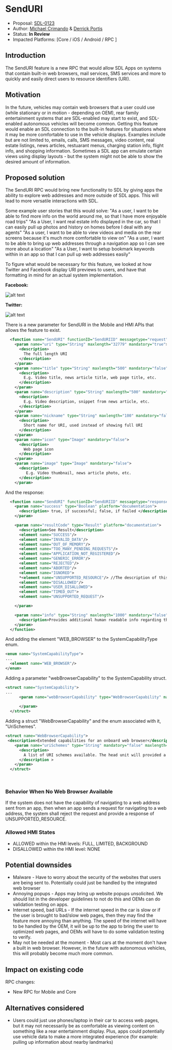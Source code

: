 # SendURI

* Proposal: [SDL-0123](0123-SendURI.md)
* Author: [Michael Crimando](https://github.com/MichaelCrimando) & [Derrick Portis](https://github.com/dportis)
* Status: **In Review**
* Impacted Platforms: [Core / iOS / Android / RPC ]

## Introduction

The SendURI feature is a new RPC that would allow SDL Apps on systems that contain built-in web browsers, mail services, SMS services and more to quickly and easily direct users to resource identifiers (URI).

## Motivation

In the future, vehicles may contain web browsers that a user could use (while stationary or in motion - depending on OEM), rear family entertainment systems that are SDL-enabled may start to exist, and SDL-enabled autonomous vehicles will become common. Getting this feature would enable an SDL connection to the built-in features for situations where it may be more comfortable to use in the vehicle displays. Examples include but are not limited to, emails, calls, SMS messages, video content, real estate listings, news articles, restuarant menus, charging station info, flight info, and shopping information. Sometimes a SDL app can emulate certain views using display layouts - but the system might not be able to show the desired amount of information.

## Proposed solution

The SendURI RPC would bring new functionality to SDL by giving apps the ability to explore web addresses and more outside of SDL apps. This will lead to more versatile interactions with SDL.  

Some example user stories that this would solve:
"As a user, I want to be able to find more info on the world around me, so that I have more enjoyable road trips"
"As a User, I want real estate info displayed in the car, so that I can easily pull up photos and history on homes before I deal with any agents"
"As a user, I want to be able to view videos and media on the rear screens because it's much more comfortable to view on"
"As a user, I want to be able to bring up web addresses through a navigation app so I can see more about a location"
"As a User, I want to setup bookmark keywords within in an app so that I can pull up web addresses easily"

To figure what would be necessary for this feature, we looked at how Twitter and Facebook display URI previews to users, and have that formatting in mind for an actual system implementation.

**Facebook:**

![alt text](https://github.com/dportis/sdl_evolution/blob/Feature/SendURI/assets/proposals/NNNN-SendURI/FacebookArticleShare2.jpg "Facebook Article Sharing")


**Twitter:**

![alt text](https://github.com/dportis/sdl_evolution/blob/Feature/SendURI/assets/proposals/NNNN-SendURI/TwitterArticleShare2.jpg "Twitter Article Sharing")

There is a new parameter for SendURI in the Mobile and HMI APIs that allows the feature to exist.

```xml
  <function name="SendURI" functionID="SendURIID" messagetype="request">
    <param name="uri" type="String" maxlength="32779" mandatory="true">
      <description>
        The full length URI 
      </description>
    </param>
    <param name="title" type="String" maxlength="500" mandatory="false">
      <description>
        E.g. Video title, news article title, web page title, etc.
      </description>
    </param>
    <param name="description" type="String" maxlength="500" mandatory="false">
      <description>
        E.g. Video description, snippet from news article, etc.
      </description>
    </param>
    <param name="nickname" type="String" maxlength="100" mandatory="false">
      <description>
        Short name for URI, used instead of showing full URI
      </description>
    </param>
    <param name="icon" type="Image" mandatory="false">
      <description>
        Web page icon
      </description>
    </param>
    <param name="image" type="Image" mandatory="false">
      <description>
         E.g. Video thumbnail, news article photo, etc.
      </description>
    </param>

```
And the response:
```xml
  <function name="SendURI" functionID="SendURIID" messagetype="response" >
    <param name="success" type="Boolean" platform="documentation">
      <description> true, if successful; false, if failed </description>
    </param>

    <param name="resultCode" type="Result" platform="documentation">
      <description>See Result</description>
      <element name="SUCCESS"/>
      <element name="INVALID_DATA"/>
      <element name="OUT_OF_MEMORY"/>
      <element name="TOO_MANY_PENDING_REQUESTS"/>
      <element name="APPLICATION_NOT_REGISTERED"/>
      <element name="GENERIC_ERROR"/>
      <element name="REJECTED"/>
      <element name="ABORTED"/>
      <element name="IGNORED">
      *<element name="UNSUPPORTED_RESOURCE"/> //The description of this just mentions softbuttons but send location uses this - should we include?*
      <element name="DISALLOWED"/>
      <element name="USER_DISALLOWED">
      <element name="TIMED_OUT">
      <element name="UNSUPPORTED_REQUEST"/>

    </param>

    <param name="info" type="String" maxlength="1000" mandatory="false" platform="documentation">
      <description>Provides additional human readable info regarding the result.</description>
    </param>     
  </function>
```
And adding the element "WEB_BROWSER" to the SystemCapabilityType enum.
```xml
<enum name="SystemCapabilityType">
...
  <element name="WEB_BROWSER"/>
</enum> 

```

Adding a parameter "webBrowserCapability" to the SystemCapability struct.

```xml
<struct name="SystemCapability">
...
      <param name="webBrowserCapability" type="WebBrowserCapability" mandatory="false">
      
      </param>
  </struct>
```

Adding a struct "WebBrowserCapability" and the enum associated with it, "UriSchemes".

```xml
<struct name="WebBrowserCapability">
 <description>Extended capabilities for an onboard web browser</description>
    <param name="uriSchemes" type="String" mandatory="false" maxlength="500" minsize="0" maxsize="200" array="true">
      <description>
        A list of URI schemes available. The head unit will provided a list of URI schemes available. Examples: mailto, http, chome, bitcoin, spotify.
      </description >
    </param>
  </struct>

 
```

### Behavior When No Web Browser Available
If the system does not have the capability of navigating to a web address sent from an app, then when an app sends a request for navigating to a web address, the system shall reject the request and provide a response of UNSUPPORTED_RESOURCE.

### Allowed HMI States
- ALLOWED within the HMI levels: FULL, LIMITED, BACKGROUND
- DISALLOWED within the HMI level: NONE

## Potential downsides

* Malware - Have to worry about the security of the websites that users are being sent to. Potentially could just be handled by the integrated web browser
* Annoying popups - Apps may bring up website popups unsolicited. We should list in the developer guidelines to not do this and OEMs can do validation testing on apps.
* Internet speed, bad URLs - If the internet speed in the car is slow or if the user is brought to bad/slow web pages, then they may find the feature more annoying than anything.  The speed of the internet will have to be handled by the OEM, it will be up to the app to bring the user to optimized web pages, and OEMs will have to do some validation testing to verify.  
* May not be needed at the moment - Most cars at the moment don't have a built in web browser. However, in the future with autonomous vehicles, this will probably become much more common.

## Impact on existing code

RPC changes:

* New RPC for Mobile and Core

## Alternatives considered

* Users could just use phones/laptop in their car to access web pages, but it may not necessarily be as comfortable as viewing content on something like a rear entertainment display. Plus, apps could potentially use vehicle data to make a more integrated experience (for example: pulling up information about nearby landmarks)

